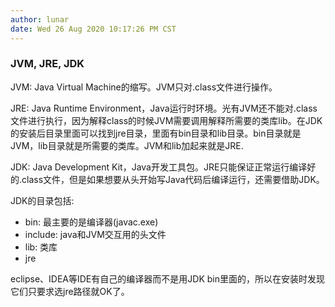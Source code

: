 ```yaml
---
author: lunar
date: Wed 26 Aug 2020 10:17:26 PM CST
---
```


### JVM, JRE, JDK

JVM: Java Virtual Machine的缩写。JVM只对.class文件进行操作。

JRE: Java Runtime Environment，Java运行时环境。光有JVM还不能对.class文件进行执行，因为解释class的时候JVM需要调用解释所需要的类库lib。在JDK的安装后目录里面可以找到jre目录，里面有bin目录和lib目录。bin目录就是JVM，lib目录就是所需要的类库。JVM和lib加起来就是JRE.

JDK: Java Development Kit，Java开发工具包。JRE只能保证正常运行编译好的.class文件，但是如果想要从头开始写Java代码后编译运行，还需要借助JDK。

JDK的目录包括:
- bin: 最主要的是编译器(javac.exe)
- include: java和JVM交互用的头文件
- lib: 类库
- jre

eclipse、IDEA等IDE有自己的编译器而不是用JDK bin里面的，所以在安装时发现它们只要求选jre路径就OK了。
